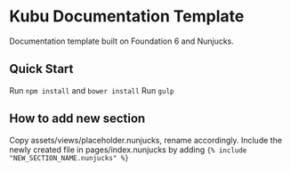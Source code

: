 # Kubu Documentation Template
Documentation template built on Foundation 6 and Nunjucks.

## Quick Start
Run `npm install` and `bower install`
Run `gulp`

## How to add new section
Copy assets/views/placeholder.nunjucks, rename accordingly.
Include the newly created file in pages/index.nunjucks by adding `{% include "NEW_SECTION_NAME.nunjucks" %}`
